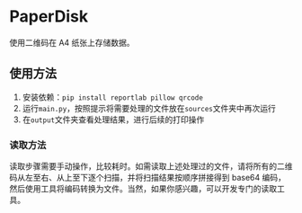 # PaperDisk
使用二维码在 A4 纸张上存储数据。  
## 使用方法  
1. 安装依赖：`pip install reportlab pillow qrcode`
2. 运行`main.py`，按照提示将需要处理的文件放在`sources`文件夹中再次运行
3. 在`output`文件夹查看处理结果，进行后续的打印操作
### 读取方法  
读取步骤需要手动操作，比较耗时。如需读取上述处理过的文件，请将所有的二维码从左至右、从上至下逐个扫描，并将扫描结果按顺序拼接得到 base64 编码，然后使用工具将编码转换为文件。当然，如果你感兴趣，可以开发专门的读取工具。
